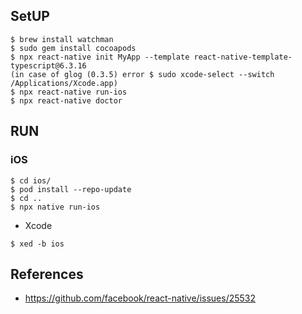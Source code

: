 ## SetUP

```
$ brew install watchman
$ sudo gem install cocoapods
$ npx react-native init MyApp --template react-native-template-typescript@6.3.16
(in case of glog (0.3.5) error $ sudo xcode-select --switch /Applications/Xcode.app)
$ npx react-native run-ios
$ npx react-native doctor
```

## RUN
### iOS

```
$ cd ios/
$ pod install --repo-update
$ cd ..
$ npx native run-ios
```
- Xcode
```
$ xed -b ios
```

## References
- https://github.com/facebook/react-native/issues/25532